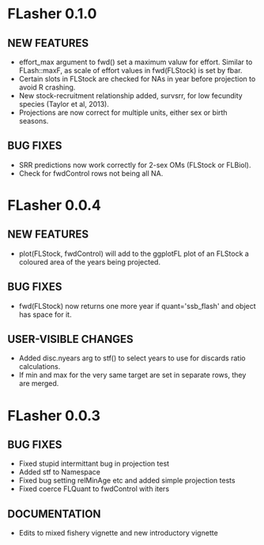 # FLasher 0.1.0

## NEW FEATURES

- effort_max argument to fwd() set a maximum valuw for effort. Similar to FLash::maxF, as scale of effort values in fwd(FLStock) is set by fbar.
- Certain slots in FLStock are checked for NAs in year before projection to avoid R crashing.
- New stock-recruitment relationship added, survsrr, for low fecundity species (Taylor et al, 2013).
- Projections are now correct for multiple units, either sex or birth seasons.

## BUG FIXES

- SRR predictions now work correctly for 2-sex OMs (FLStock or FLBiol).
- Check for fwdControl rows not being all NA.

# FLasher 0.0.4

## NEW FEATURES

- plot(FLStock, fwdControl) will add to the ggplotFL plot of an FLStock a
  coloured area of the years being projected.

## BUG FIXES

- fwd(FLStock) now returns one more year if quant='ssb_flash' and object has space for it.

## USER-VISIBLE CHANGES

- Added disc.nyears arg to stf() to select years to use for discards ratio calculations.
- If min and max for the very same target are set in separate rows, they are merged.

# FLasher 0.0.3

## BUG FIXES

- Fixed stupid intermittant bug in projection test
- Added stf to Namespace
- Fixed bug setting relMinAge etc and added simple projection tests
- Fixed coerce FLQuant to fwdControl with iters

## DOCUMENTATION

- Edits to mixed fishery vignette and new introductory vignette
